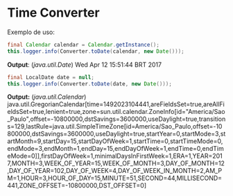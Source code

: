 # Time Converter
Exemplo de uso:
```java
final Calendar calendar = Calendar.getInstance();
this.logger.info(Converter.toDate(calendar, new Date()));
```
**Output**: (*java.util.Date*) Wed Apr 12 15:51:44 BRT 2017
```java
final LocalDate date = null;
this.logger.info(Converter.toDate(date, new Date()));
```
**Output:** (*java.util.Calendar*) java.util.GregorianCalendar[time=1492023104441,areFieldsSet=true,areAllFieldsSet=true,lenient=true,zone=sun.util.calendar.ZoneInfo[id="America/Sao_Paulo",offset=-10800000,dstSavings=3600000,useDaylight=true,transitions=129,lastRule=java.util.SimpleTimeZone[id=America/Sao_Paulo,offset=-10800000,dstSavings=3600000,useDaylight=true,startYear=0,startMode=3,startMonth=9,startDay=15,startDayOfWeek=1,startTime=0,startTimeMode=0,endMode=3,endMonth=1,endDay=15,endDayOfWeek=1,endTime=0,endTimeMode=0]],firstDayOfWeek=1,minimalDaysInFirstWeek=1,ERA=1,YEAR=2017,MONTH=3,WEEK_OF_YEAR=15,WEEK_OF_MONTH=3,DAY_OF_MONTH=12,DAY_OF_YEAR=102,DAY_OF_WEEK=4,DAY_OF_WEEK_IN_MONTH=2,AM_PM=1,HOUR=3,HOUR_OF_DAY=15,MINUTE=51,SECOND=44,MILLISECOND=441,ZONE_OFFSET=-10800000,DST_OFFSET=0]
